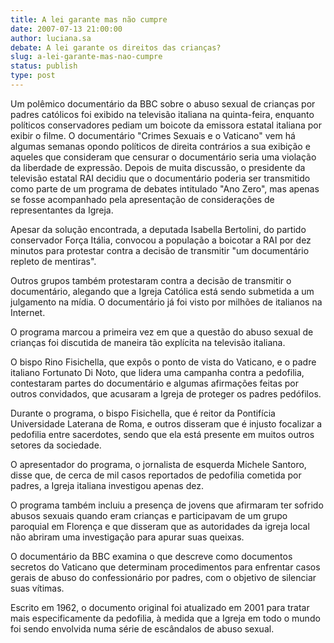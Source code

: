 ```yaml
---
title: A lei garante mas não cumpre
date: 2007-07-13 21:00:00
author: luciana.sa
debate: A lei garante os direitos das crianças?
slug: a-lei-garante-mas-nao-cumpre
status: publish 
type: post
---
```


Um polêmico documentário da BBC sobre o abuso sexual de crianças por padres católicos foi exibido na televisão italiana na quinta-feira, enquanto políticos conservadores pediam um boicote da emissora estatal italiana por exibir o filme. O documentário "Crimes Sexuais e o Vaticano" vem há algumas semanas opondo políticos de direita contrários a sua exibição e aqueles que consideram que censurar o documentário seria uma violação da liberdade de expressão. Depois de muita discussão, o presidente da televisão estatal RAI decidiu que o documentário poderia ser transmitido como parte de um programa de debates intitulado "Ano Zero", mas apenas se fosse acompanhado pela apresentação de considerações de representantes da Igreja.  

Apesar da solução encontrada, a deputada Isabella Bertolini, do partido conservador Força Itália, convocou a população a boicotar a RAI por dez minutos para protestar contra a decisão de transmitir "um documentário repleto de mentiras".  

Outros grupos também protestaram contra a decisão de transmitir o documentário, alegando que a Igreja Católica está sendo submetida a um julgamento na mídia. O documentário já foi visto por milhões de italianos na Internet.  

O programa marcou a primeira vez em que a questão do abuso sexual de crianças foi discutida de maneira tão explícita na televisão italiana.  

O bispo Rino Fisichella, que expôs o ponto de vista do Vaticano, e o padre italiano Fortunato Di Noto, que lidera uma campanha contra a pedofilia, contestaram partes do documentário e algumas afirmações feitas por outros convidados, que acusaram a Igreja de proteger os padres pedófilos.  

Durante o programa, o bispo Fisichella, que é reitor da Pontifícia Universidade Laterana de Roma, e outros disseram que é injusto focalizar a pedofilia entre sacerdotes, sendo que ela está presente em muitos outros setores da sociedade.  

O apresentador do programa, o jornalista de esquerda Michele Santoro, disse que, de cerca de mil casos reportados de pedofilia cometida por padres, a Igreja italiana investigou apenas dez.  

O programa também incluiu a presença de jovens que afirmaram ter sofrido abusos sexuais quando eram crianças e participavam de um grupo paroquial em Florença e que disseram que as autoridades da igreja local não abriram uma investigação para apurar suas queixas.  

O documentário da BBC examina o que descreve como documentos secretos do Vaticano que determinam procedimentos para enfrentar casos gerais de abuso do confessionário por padres, com o objetivo de silenciar suas vítimas.  

Escrito em 1962, o documento original foi atualizado em 2001 para tratar mais especificamente da pedofilia, à medida que a Igreja em todo o mundo foi sendo envolvida numa série de escândalos de abuso sexual.
